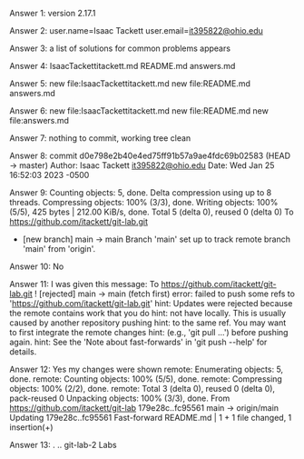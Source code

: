 Answer 1:
version 2.17.1

Answer 2:
user.name=Isaac Tackett
user.email=it395822@ohio.edu

Answer 3:
a list of solutions for common problems appears

Answer 4:
IsaacTackettitackett.md
README.md
answers.md

Answer 5:
new file:IsaacTackettitackett.md
new file:README.md
answers.md

Answer 6:
new file:IsaacTackettitackett.md
new file:README.md
new file:answers.md

Answer 7:
nothing to commit, working tree clean

Answer 8:
commit d0e798e2b40e4ed75ff91b57a9ae4fdc69b02583 (HEAD -> master)
Author: Isaac Tackett <it395822@ohio.edu>
Date: Wed Jan 25 16:52:03 2023 -0500

Answer 9:
Counting objects: 5, done.
Delta compression using up to 8 threads.
Compressing objects: 100% (3/3), done.
Writing objects: 100% (5/5), 425 bytes | 212.00 KiB/s, done.
Total 5 (delta 0), reused 0 (delta 0)
To https://github.com/itackett/git-lab.git
 * [new branch]      main -> main
Branch 'main' set up to track remote branch 'main' from 'origin'.

Answer 10:
No

Answer 11:
I was given this message:
To https://github.com/itackett/git-lab.git
 ! [rejected]        main -> main (fetch first)
error: failed to push some refs to 'https://github.com/itackett/git-lab.git'
hint: Updates were rejected because the remote contains work that you do
hint: not have locally. This is usually caused by another repository pushing
hint: to the same ref. You may want to first integrate the remote changes
hint: (e.g., 'git pull ...') before pushing again.
hint: See the 'Note about fast-forwards' in 'git push --help' for details.

Answer 12:
Yes my changes were shown
remote: Enumerating objects: 5, done.
remote: Counting objects: 100% (5/5), done.
remote: Compressing objects: 100% (2/2), done.
remote: Total 3 (delta 0), reused 0 (delta 0), pack-reused 0
Unpacking objects: 100% (3/3), done.
From https://github.com/itackett/git-lab
   179e28c..fc95561  main       -> origin/main
Updating 179e28c..fc95561
Fast-forward
 README.md | 1 +
 1 file changed, 1 insertion(+)

 Answer 13:
 .  ..  git-lab-2  Labs



